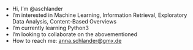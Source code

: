 - Hi, I’m @aschlander
- I’m interested in Machine Learning, Information Retrieval, Exploratory Data Analysis, Content-Based Overviews
- I’m currently learning Python3
- I’m looking to collaborate on the abovementioned
- How to reach me: anna.schlander@gmx.de

<!---
aschlander/aschlander is a ✨ special ✨ repository because its `README.md` (this file) appears on your GitHub profile.
You can click the Preview link to take a look at your changes.
--->
